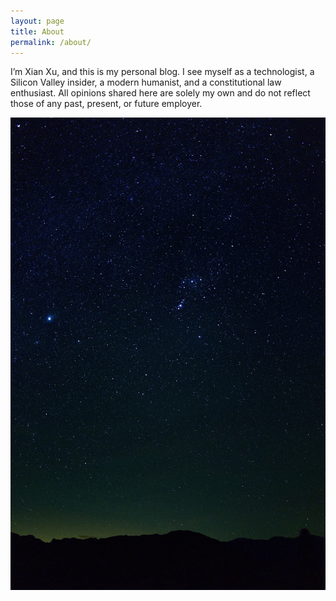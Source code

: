 ```yaml
---
layout: page
title: About
permalink: /about/
---
```


I’m Xian Xu, and this is my personal blog. I see myself as a technologist, a Silicon Valley insider, a modern humanist, and a constitutional law enthusiast. All opinions shared here are solely my own and do not reflect those of any past, present, or future employer.

![Sky](/assets/images/2025-02-26-sky.jpg "Dark Sky in Death Valley")

